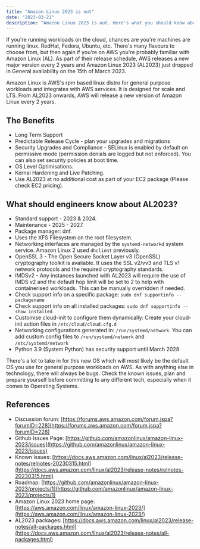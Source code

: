 ```yaml
---
title: "Amazon Linux 2023 is out"
date: "2023-03-21"
description: "Amazon Linux 2023 is out. Here's what you should know about it"
---
```


If you're running workloads on the cloud, chances are you're machines are running linux. RedHat, Fedora, Ubuntu, etc. There's many flavours to choose from, but then again if you're on AWS you're probably familiar with Amazon Linux (AL). As part of their release schedule, AWS releases a new major version every 2 years and Amazon Linux 2023 (AL2023) just dropped in General availability on the 15th of March 2023.

Amazon Linux is AWS's rpm based linux distro for general purpose workloads and integrates with AWS services. It is designed for scale and LTS. From AL2023 onwards, AWS will release a new version of Amazon Linux every 2 years.

## The Benefits

* Long Term Support
* Predictable Release Cycle - plan your upgrades and migrations
* Security Upgrades and Compliance - SELinux is enabled by default on permissive mode (permission denials are logged but not enforced). You can also set security policies at boot time.
* OS Level Optimisations.
* Kernal Hardening and Live Patching.
* Use AL2023 at no additional cost as part of your EC2 package (Please check EC2 pricing).

## What should engineers know about AL2023?

* Standard support - 2023 & 2024.
* Maintenance - 2025 - 2027.
* Package manager: dnf.
* Uses the XFS Filesystem on the root filesystem.
* Networking interfaces are managed by the `systemd-networkd` system service. Amazon Linux 2 used `dhclient` previously.
* OpenSSL 3 - The Open Secure Socket Layer v3 (OpenSSL) cryptography toolkit is available. It uses the SSL v2/vv3 and TLS v1 network protocols and the required cryptography standards.
* IMDSv2 - Any instances launched with AL2023 will require the use of IMDS v2 and the default hop limit will be set to 2 to help with containerised workloads. This can be manually overridden if needed.
* Check support info on a specific package: `sudo dnf supportinfo --packagename`
* Check support info on all installed packages: `sudo dnf supportinfo --show installed`
* Customise cloud-init to configure them dynamically: Create your cloud-init action files in `/etc/cloud/cloud.cfg.d`
* Networking configurations generated in: `/run/systemd/network`. You can add custom config files to `/run/systemd/network` and `/etc/systemd/network`
* Python 3.9 (System Python) has security support until March 2028

There's a lot to take in for this new OS which will most likely be the default OS you use for general purpose workloads on AWS. As with anything else in technology, there will always be bugs. Check the known issues, plan and prepare yourself before committing to any different tech, especially when it comes to Operating Systems.

## References

* Discussion forum: [https://forums.aws.amazon.com/forum.jspa?forumID=228](https://forums.aws.amazon.com/forum.jspa?forumID=228)
* Github Issues Page: [https://github.com/amazonlinux/amazon-linux-2023/issues](https://github.com/amazonlinux/amazon-linux-2023/issues)
* Known Issues: [https://docs.aws.amazon.com/linux/al2023/release-notes/relnotes-20230315.html](https://docs.aws.amazon.com/linux/al2023/release-notes/relnotes-20230315.html)
* Roadmap: [https://github.com/amazonlinux/amazon-linux-2023/projects/1](https://github.com/amazonlinux/amazon-linux-2023/projects/1)
* Amazon Linux 2023 home page: [https://aws.amazon.com/linux/amazon-linux-2023/](https://aws.amazon.com/linux/amazon-linux-2023/)
* AL2023 packages: [https://docs.aws.amazon.com/linux/al2023/release-notes/all-packages.html](https://docs.aws.amazon.com/linux/al2023/release-notes/all-packages.html)
